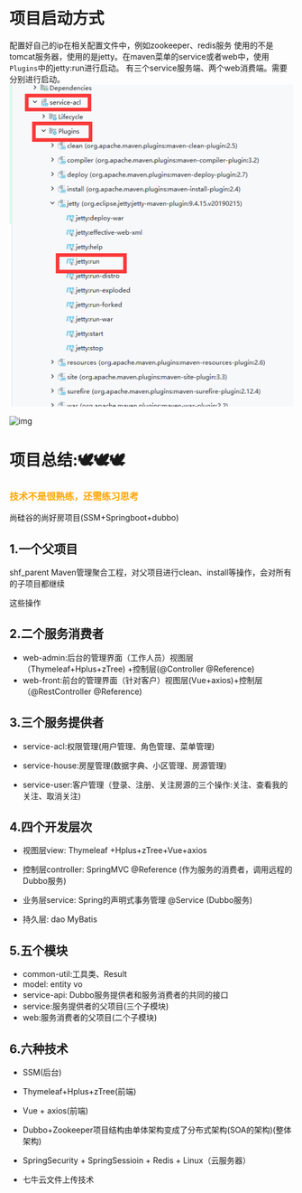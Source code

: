 # 项目启动方式
配置好自己的ip在相关配置文件中，例如zookeeper、redis服务
使用的不是tomcat服务器，使用的是jetty。在maven菜单的service或者web中，使用`Plugins`中的jetty:run进行启动。
有三个service服务端、两个web消费端。需要分别进行启动。
![img.png](img.png)

![img](https://dl4.weshineapp.com/gif/20170323/ebfd26a8ee776d5564c61798ac9bdb87.gif?f=micro_5a2m5Lmg)

# 项目总结:🕊️🕊️🕊️

<h3 style="color:orange">技术不是很熟练，还需练习思考</h3>

尚硅谷的尚好房项目(SSM+Springboot+dubbo)

## 1.一个父项目

shf_parent Maven管理聚合工程，对父项目进行clean、install等操作，会对所有的子项目都继续

这些操作

## 2.二个服务消费者

- web-admin:后台的管理界面（工作人员）视图层（Thymeleaf+Hplus+zTree) +控制层(@Controller @Reference)
- web-front:前台的管理界面（针对客户）视图层(Vue+axios)+控制层（@RestController @Reference)

## 3.三个服务提供者

- service-acl:权限管理(用户管理、角色管理、菜单管理)

- service-house:房屋管理(数据字典、小区管理、房源管理)

- service-user:客户管理（登录、注册、关注房源的三个操作:关注、查看我的关注、取消关注)

## 4.四个开发层次

- 视图层view: Thymeleaf +Hplus+zTree+Vue+axios

- 控制层controller: SpringMVC @Reference (作为服务的消费者，调用远程的Dubbo服务)
- 业务层service: Spring的声明式事务管理 @Service (Dubbo服务)
- 持久层: dao MyBatis

## 5.五个模块

- common-util:工具类、Result
-  model: entity vo
- service-api: Dubbo服务提供者和服务消费者的共同的接口
- service:服务提供者的父项目(三个子模块)
- web:服务消费者的父项目(二个子模块)

## 6.六种技术

- SSM(后台)

- Thymeleaf+Hplus+zTree(前端)
- Vue + axios(前端)
- Dubbo+Zookeeper项目结构由单体架构变成了分布式架构(SOA的架构)(整体架构)
- SpringSecurity + SpringSessioin + Redis + Linux（云服务器）
- 七牛云文件上传技术

